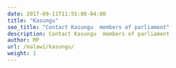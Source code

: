 ```yaml
---
date: 2017-09-11T11:55:00-04:00
title: "Kasungu"
seo_title: "Contact Kasungu  members of parliament"
description: Contact Kasungu  members of parliament
author: MP
url: /malawi/kasungu/
weight: 1
---
```


